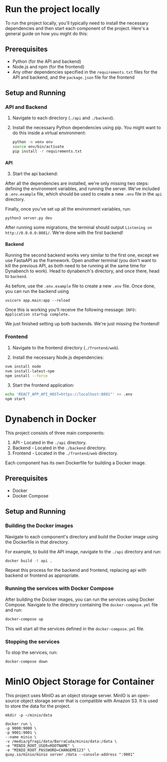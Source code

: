 # Run the project locally

To run the project locally, you'll typically need to install the necessary dependencies and then start each component of the project. Here's a general guide on how you might do this:

## Prerequisites

- Python (for the API and backend)
- Node.js and npm (for the frontend)
- Any other dependencies specified in the `requirements.txt` files for the API and backend, and the `package.json` file for the frontend

## Setup and Running

### API and Backend

1. Navigate to each directory (`./api` and `./backend`).

2. Install the necessary Python dependencies using pip. You might want to do this inside a virtual environment:

   ```bash
   python -m venv env
   source env/bin/activate
   pip install -r requirements.txt
   ```
#### API
3. Start the api backend:

After all the dependencies are installed, we're only missing two steps: defining the environment variables, and running the server. We've included a `.env.example` file, which should be used to create a new `.env` file in the `api` directory.

Finally, once you've set up all the environment variables, run:

    python3 server.py dev

After running some migrations, the terminal should output `Listening on http://0.0.0.0:8081/`. We're done with the first backend!

#### Backend
Running the second backend works very similar to the first one, except we use FastaAPI as the framework. Open another terminal (you don't want to kill the previous API, as both need to be running at the same time for Dynabench to work). Head to dynabench's directory, and once there, head to `backend`.

As before, use the `.env.example` file to create a new `.env` file. Once done, you can run the backend using

    uvicorn app.main:app --reload

Once this is working you'll receive the following message: `INFO: Application startup complete.`

We just finished setting up both backends. We're just missing the frontend!

### Frontend

1. Navigate to the frontend directory (`./frontend/web`).

2. Install the necessary Node.js dependencies:

```bash
nvm install node
nvm install-latest-npm
npm install --force
```
3. Start the frontend application:

```bash
echo 'REACT_APP_API_HOST=https://localhost:8081"' >> .env
npm start
```



# Dynabench in Docker

This project consists of three main components:

1. API - Located in the `./api` directory.
2. Backend - Located in the `./backend` directory.
3. Frontend - Located in the `./frontend/web` directory.

Each component has its own Dockerfile for building a Docker image.

## Prerequisites
* Docker
* Docker Compose

## Setup and Running

### Building the Docker images

Navigate to each component's directory and build the Docker image using the Dockerfile in that directory.

For example, to build the API image, navigate to the `./api` directory and run:

```bash
docker build -t api .
```
Repeat this process for the backend and frontend, replacing api with backend or frontend as appropriate.

### Running the services with Docker Compose

After building the Docker images, you can run the services using Docker Compose. Navigate to the directory containing the `docker-compose.yml` file and run:

```bash
docker-compose up
```
This will start all the services defined in the `docker-compose.yml` file.

### Stopping the services

To stop the services, run:
```bash
docker-compose down
```

# MinIO Object Storage for Container

This project uses MinIO as an object storage server. MinIO is an open-source object storage server that is compatible with Amazon S3. It is used to store the data for the project.

    mkdir -p ~/minio/data

    docker run \
    -p 9000:9000 \
    -p 9001:9001 \
    --name minio \
    -v /media/gfragi/data/BarraCuda/minio/data:/data \
    -e "MINIO_ROOT_USER=ROOTNAME" \
    -e "MINIO_ROOT_PASSWORD=CHANGEME123" \
    quay.io/minio/minio server /data --console-address ":9001"